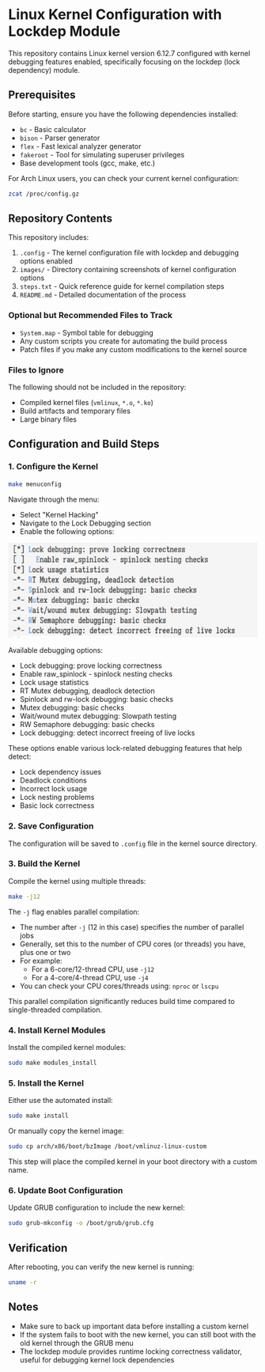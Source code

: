 # Linux Kernel Configuration with Lockdep Module

This repository contains Linux kernel version 6.12.7 configured with kernel debugging features enabled, specifically focusing on the lockdep (lock dependency) module.

## Prerequisites

Before starting, ensure you have the following dependencies installed:

- `bc` - Basic calculator
- `bison` - Parser generator
- `flex` - Fast lexical analyzer generator
- `fakeroot` - Tool for simulating superuser privileges
- Base development tools (gcc, make, etc.)

For Arch Linux users, you can check your current kernel configuration:
```bash
zcat /proc/config.gz
```

## Repository Contents

This repository includes:

1. `.config` - The kernel configuration file with lockdep and debugging options enabled
2. `images/` - Directory containing screenshots of kernel configuration options
3. `steps.txt` - Quick reference guide for kernel compilation steps
4. `README.md` - Detailed documentation of the process

### Optional but Recommended Files to Track

- `System.map` - Symbol table for debugging
- Any custom scripts you create for automating the build process
- Patch files if you make any custom modifications to the kernel source

### Files to Ignore

The following should not be included in the repository:
- Compiled kernel files (`vmlinux`, `*.o`, `*.ko`)
- Build artifacts and temporary files
- Large binary files


## Configuration and Build Steps

### 1. Configure the Kernel
```bash
make menuconfig
```
Navigate through the menu:
- Select "Kernel Hacking"
- Navigate to the Lock Debugging section
- Enable the following options:

![Lock Debugging Options](./images/lock-debugging-options.png)

Available debugging options:
- Lock debugging: prove locking correctness
- Enable raw_spinlock - spinlock nesting checks
- Lock usage statistics
- RT Mutex debugging, deadlock detection
- Spinlock and rw-lock debugging: basic checks
- Mutex debugging: basic checks
- Wait/wound mutex debugging: Slowpath testing
- RW Semaphore debugging: basic checks
- Lock debugging: detect incorrect freeing of live locks

These options enable various lock-related debugging features that help detect:
- Lock dependency issues
- Deadlock conditions
- Incorrect lock usage
- Lock nesting problems
- Basic lock correctness

### 2. Save Configuration
The configuration will be saved to `.config` file in the kernel source directory.

### 3. Build the Kernel
Compile the kernel using multiple threads:
```bash
make -j12
```
The `-j` flag enables parallel compilation:
- The number after `-j` (12 in this case) specifies the number of parallel jobs
- Generally, set this to the number of CPU cores (or threads) you have, plus one or two
- For example:
  - For a 6-core/12-thread CPU, use `-j12`
  - For a 4-core/4-thread CPU, use `-j4`
- You can check your CPU cores/threads using: `nproc` or `lscpu`

This parallel compilation significantly reduces build time compared to single-threaded compilation.

### 4. Install Kernel Modules
Install the compiled kernel modules:
```bash
sudo make modules_install
```

### 5. Install the Kernel
Either use the automated install:
```bash
sudo make install
```

Or manually copy the kernel image:
```bash
sudo cp arch/x86/boot/bzImage /boot/vmlinuz-linux-custom
```

This step will place the compiled kernel in your boot directory with a custom name.

### 6. Update Boot Configuration
Update GRUB configuration to include the new kernel:
```bash
sudo grub-mkconfig -o /boot/grub/grub.cfg
```

## Verification

After rebooting, you can verify the new kernel is running:
```bash
uname -r
```

## Notes

- Make sure to back up important data before installing a custom kernel
- If the system fails to boot with the new kernel, you can still boot with the old kernel through the GRUB menu
- The lockdep module provides runtime locking correctness validator, useful for debugging kernel lock dependencies
